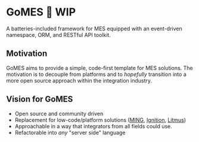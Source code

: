 # GoMES 🚧 WIP

A batteries-included framework for MES equipped with an event-driven namespace, ORM, and RESTful API toolkit.

## Motivation

GoMES aims to provide a simple, code-first template for MES solutions. The motivation is to decouple from platforms and to *hopefully* transition into a more open source approach within the integration industry.

## Vision for GoMES

- Open source and community driven
- Replacement for low-code/platform solutions ([MING](https://www.influxdata.com/blog/-ming-stack-introduction-influxdb/), [Ignition](https://inductiveautomation.com/ignition/), [Litmus](https://litmus.io/))
- Approachable in a way that integrators from all fields could use.
- Refactorable into *any* "server side" language
